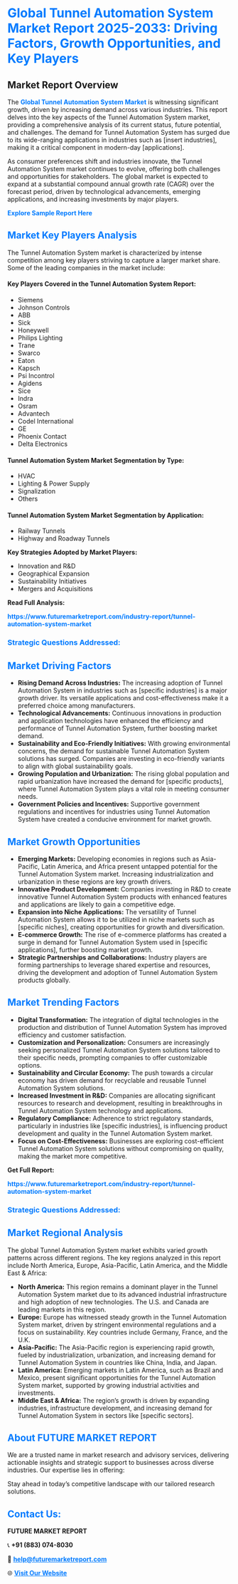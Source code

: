 <h1 style="color: #007BFF;">Global Tunnel Automation System Market Report 2025-2033: Driving Factors, Growth Opportunities, and Key Players</h1>

<section id="overview">
<h2>Market Report Overview</h2>
<p>The <a href="https://www.futuremarketreport.com/industry-report/tunnel-automation-system-market" style="color: #007BFF; text-decoration: none;"><strong>Global Tunnel Automation System Market</strong></a> is witnessing significant growth, driven by increasing demand across various industries. This report delves into the key aspects of the Tunnel Automation System market, providing a comprehensive analysis of its current status, future potential, and challenges. The demand for Tunnel Automation System has surged due to its wide-ranging applications in industries such as [insert industries], making it a critical component in modern-day [applications].</p>
<p>As consumer preferences shift and industries innovate, the Tunnel Automation System market continues to evolve, offering both challenges and opportunities for stakeholders. The global market is expected to expand at a substantial compound annual growth rate (CAGR) over the forecast period, driven by technological advancements, emerging applications, and increasing investments by major players.</p>
</section>

<section id="overview">
<p><a href="https://www.futuremarketreport.com/request-sample/reportId=42836" style="color: #007BFF; text-decoration: none;"><strong>Explore Sample Report Here</strong></a></p>
</section>

<section id="key-players">
<h2 style="color: #007BFF;">Market Key Players Analysis</h2>
<p>The Tunnel Automation System market is characterized by intense competition among key players striving to capture a larger market share. Some of the leading companies in the market include:</p>
<h4>Key Players Covered in the Tunnel Automation System Report:</h4>
<ul><li>Siemens</li><li>Johnson Controls</li><li>ABB</li><li>Sick</li><li>Honeywell</li><li>Philips Lighting</li><li>Trane</li><li>Swarco</li><li>Eaton</li><li>Kapsch</li><li>Psi Incontrol</li><li>Agidens</li><li>Sice</li><li>Indra</li><li>Osram</li><li>Advantech</li><li>Codel International</li><li>GE</li><li>Phoenix Contact</li><li>Delta Electronics</li></ul>
<h4>Tunnel Automation System Market Segmentation by Type:</h4>
<ul><li>HVAC</li><li>Lighting &amp; Power Supply</li><li>Signalization</li><li>Others</li></ul>

<h4>Tunnel Automation System Market Segmentation by Application:</h4>
<ul><li>Railway Tunnels</li><li>Highway and Roadway Tunnels</li></ul>
<p><strong>Key Strategies Adopted by Market Players:</strong></p>
<ul>
<li>Innovation and R&D</li>
<li>Geographical Expansion</li>
<li>Sustainability Initiatives</li>
<li>Mergers and Acquisitions</li>
</ul>
</section>

<section>
<p><strong>Read Full Analysis: </strong></p><a href="https://www.futuremarketreport.com/industry-report/tunnel-automation-system-market" style="color: #007BFF; text-decoration: none;"><strong>https://www.futuremarketreport.com/industry-report/tunnel-automation-system-market</strong></a>
<h3 style="color: #007BFF;">Strategic Questions Addressed:</h3>
</section>

<section id="driving-factors">
<h2 style="color: #007BFF;">Market Driving Factors</h2>
<ul>
<li><strong>Rising Demand Across Industries:</strong> The increasing adoption of Tunnel Automation System in industries such as [specific industries] is a major growth driver. Its versatile applications and cost-effectiveness make it a preferred choice among manufacturers.</li>
<li><strong>Technological Advancements:</strong> Continuous innovations in production and application technologies have enhanced the efficiency and performance of Tunnel Automation System, further boosting market demand.</li>
<li><strong>Sustainability and Eco-Friendly Initiatives:</strong> With growing environmental concerns, the demand for sustainable Tunnel Automation System solutions has surged. Companies are investing in eco-friendly variants to align with global sustainability goals.</li>
<li><strong>Growing Population and Urbanization:</strong> The rising global population and rapid urbanization have increased the demand for [specific products], where Tunnel Automation System plays a vital role in meeting consumer needs.</li>
<li><strong>Government Policies and Incentives:</strong> Supportive government regulations and incentives for industries using Tunnel Automation System have created a conducive environment for market growth.</li>
</ul>
</section>

<section id="growth-opportunities">
<h2 style="color: #007BFF;">Market Growth Opportunities</h2>
<ul>
<li><strong>Emerging Markets:</strong> Developing economies in regions such as Asia-Pacific, Latin America, and Africa present untapped potential for the Tunnel Automation System market. Increasing industrialization and urbanization in these regions are key growth drivers.</li>
<li><strong>Innovative Product Development:</strong> Companies investing in R&D to create innovative Tunnel Automation System products with enhanced features and applications are likely to gain a competitive edge.</li>
<li><strong>Expansion into Niche Applications:</strong> The versatility of Tunnel Automation System allows it to be utilized in niche markets such as [specific niches], creating opportunities for growth and diversification.</li>
<li><strong>E-commerce Growth:</strong> The rise of e-commerce platforms has created a surge in demand for Tunnel Automation System used in [specific applications], further boosting market growth.</li>
<li><strong>Strategic Partnerships and Collaborations:</strong> Industry players are forming partnerships to leverage shared expertise and resources, driving the development and adoption of Tunnel Automation System products globally.</li>
</ul>
</section>

<section id="trending-factors">
<h2 style="color: #007BFF;">Market Trending Factors</h2>
<ul>
<li><strong>Digital Transformation:</strong> The integration of digital technologies in the production and distribution of Tunnel Automation System has improved efficiency and customer satisfaction.</li>
<li><strong>Customization and Personalization:</strong> Consumers are increasingly seeking personalized Tunnel Automation System solutions tailored to their specific needs, prompting companies to offer customizable options.</li>
<li><strong>Sustainability and Circular Economy:</strong> The push towards a circular economy has driven demand for recyclable and reusable Tunnel Automation System solutions.</li>
<li><strong>Increased Investment in R&D:</strong> Companies are allocating significant resources to research and development, resulting in breakthroughs in Tunnel Automation System technology and applications.</li>
<li><strong>Regulatory Compliance:</strong> Adherence to strict regulatory standards, particularly in industries like [specific industries], is influencing product development and quality in the Tunnel Automation System market.</li>
<li><strong>Focus on Cost-Effectiveness:</strong> Businesses are exploring cost-efficient Tunnel Automation System solutions without compromising on quality, making the market more competitive.</li>
</ul>
</section>

<section>
<p><strong>Get Full Report: </strong></p><a href="https://www.futuremarketreport.com/industry-report/tunnel-automation-system-market" style="color: #007BFF; text-decoration: none;"><strong>https://www.futuremarketreport.com/industry-report/tunnel-automation-system-market</strong></a>
<h3 style="color: #007BFF;">Strategic Questions Addressed:</h3>
</section>


<section id="regional-analysis">
<h2 style="color: #007BFF;">Market Regional Analysis</h2>
<p>The global Tunnel Automation System market exhibits varied growth patterns across different regions. The key regions analyzed in this report include North America, Europe, Asia-Pacific, Latin America, and the Middle East & Africa:</p>
<ul>
<li><strong>North America:</strong> This region remains a dominant player in the Tunnel Automation System market due to its advanced industrial infrastructure and high adoption of new technologies. The U.S. and Canada are leading markets in this region.</li>
<li><strong>Europe:</strong> Europe has witnessed steady growth in the Tunnel Automation System market, driven by stringent environmental regulations and a focus on sustainability. Key countries include Germany, France, and the U.K.</li>
<li><strong>Asia-Pacific:</strong> The Asia-Pacific region is experiencing rapid growth, fueled by industrialization, urbanization, and increasing demand for Tunnel Automation System in countries like China, India, and Japan.</li>
<li><strong>Latin America:</strong> Emerging markets in Latin America, such as Brazil and Mexico, present significant opportunities for the Tunnel Automation System market, supported by growing industrial activities and investments.</li>
<li><strong>Middle East & Africa:</strong> The region’s growth is driven by expanding industries, infrastructure development, and increasing demand for Tunnel Automation System in sectors like [specific sectors].</li>
</ul>
</section>

<footer>
<h2 style="color: #007BFF;">About FUTURE MARKET REPORT</h2>
<p>We are a trusted name in market research and advisory services, delivering actionable insights and strategic support to businesses across diverse industries. Our expertise lies in offering:</p>

<p>Stay ahead in today’s competitive landscape with our tailored research solutions.</p>

<h2 style="color: #007BFF;">Contact Us:</h2>
<p><strong>FUTURE MARKET REPORT</strong></p>
<p>📞 <strong>+91 (883) 074-8030</strong></p>
<p>📧 <strong><a href="mailto:help@futuremarketreport.com" style="color: #007BFF;">help@futuremarketreport.com</a></strong></p>
<p>🌐 <strong><a href="https://www.futuremarketreport.com/" style="color: #007BFF;">Visit Our Website</a></strong></p>
</footer>